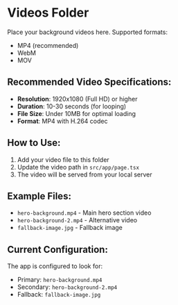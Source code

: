 # Videos Folder

Place your background videos here. Supported formats:
- MP4 (recommended)
- WebM
- MOV

## Recommended Video Specifications:
- **Resolution**: 1920x1080 (Full HD) or higher
- **Duration**: 10-30 seconds (for looping)
- **File Size**: Under 10MB for optimal loading
- **Format**: MP4 with H.264 codec

## How to Use:
1. Add your video file to this folder
2. Update the video path in `src/app/page.tsx`
3. The video will be served from your local server

## Example Files:
- `hero-background.mp4` - Main hero section video
- `hero-background-2.mp4` - Alternative video
- `fallback-image.jpg` - Fallback image

## Current Configuration:
The app is configured to look for:
- Primary: `hero-background.mp4`
- Secondary: `hero-background-2.mp4`
- Fallback: `fallback-image.jpg`
